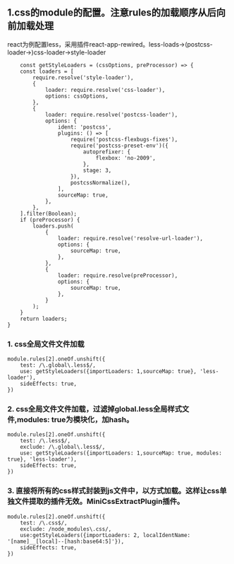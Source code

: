 ## 1.css的module的配置。注意rules的加载顺序从后向前加载处理
  react为例配置less，采用插件react-app-rewired。less-loads->(postcss-loader->)css-loader->style-loader

        const getStyleLoaders = (cssOptions, preProcessor) => {
        const loaders = [
            require.resolve('style-loader'),
            {
                loader: require.resolve('css-loader'),
                options: cssOptions,
            },
            {
                loader: require.resolve('postcss-loader'),
                options: {
                    ident: 'postcss',
                    plugins: () => [
                        require('postcss-flexbugs-fixes'),
                        require('postcss-preset-env')({
                            autoprefixer: {
                                flexbox: 'no-2009',
                            },
                            stage: 3,
                        }),
                        postcssNormalize(),
                    ],
                    sourceMap: true,
                },
            },
        ].filter(Boolean);
        if (preProcessor) {
            loaders.push(
                {
                    loader: require.resolve('resolve-url-loader'),
                    options: {
                        sourceMap: true,
                    },
                },
                {
                    loader: require.resolve(preProcessor),
                    options: {
                        sourceMap: true,
                    },
                }
            );
        }
        return loaders;
    }
    
 ### 1. css全局文件文件加载  
 
    module.rules[2].oneOf.unshift({
        test: /\.global\.less$/,
        use: getStyleLoaders({importLoaders: 1,sourceMap: true}, 'less-loader'),
        sideEffects: true,
    })
    
 ### 2. css全局文件文件加载，过滤掉global.less全局样式文件,modules: true为模块化，加hash。
  
    module.rules[2].oneOf.unshift({
        test: /\.less$/,
        exclude: /\.global\.less$/,
        use: getStyleLoaders({importLoaders: 1,sourceMap: true, modules: true}, 'less-loader'),
        sideEffects: true,
    })
    
 ### 3. 直接将所有的css样式封装到js文件中，以<style></style>方式加载。这样让css单独文件提取的插件无效。MiniCssExtractPlugin插件。
 
    module.rules[2].oneOf.unshift({
        test: /\.css$/,
        exclude: /node_modules\.css/,
        use:getStyleLoaders({importLoaders: 2, localIdentName: '[name]__[local]--[hash:base64:5]'}),
        sideEffects: true,
    })
